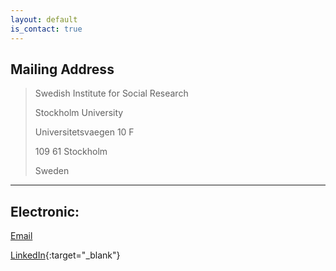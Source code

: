 ```yaml
---
layout: default
is_contact: true
---
```


## Mailing Address

> Swedish Institute for Social Research
>
> Stockholm University
>
> Universitetsvaegen 10 F
>
> 109 61 Stockholm 
>
> Sweden

---

## Electronic:

[Email](mailto:andre.richter@sofi.su.se)

[LinkedIn](http://www.linkedin.com/in/richterandre){:target="_blank"}
